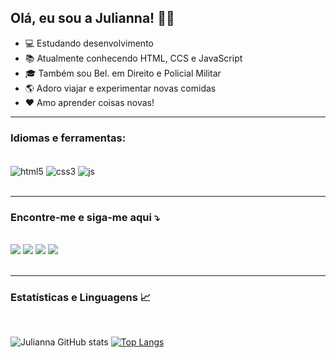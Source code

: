 ##  Olá, eu sou a Julianna! 🙋‍♀️

- 💻 Estudando desenvolvimento
- 📚 Atualmente conhecendo HTML, CCS e JavaScript
- 🎓 Também sou Bel. em Direito e Policial Militar
- 🌎 Adoro viajar e experimentar novas comidas
- ❤️ Amo aprender coisas novas! <br/>
<hr>

###  Idiomas e ferramentas:

<div style="display: inline_block"><br/>
    <img align="center" alt="html5" src="https://img.shields.io/badge/HTML5-E34F26?style=for-the-badge&logo=html5&logoColor=white" />
    <img align="center" alt="css3" src="https://img.shields.io/badge/CSS3-1572B6?style=for-the-badge&logo=css3&logoColor=white" />
    <img align="center" alt="js" src="https://img.shields.io/badge/JavaScript-F7DF1E?style=for-the-badge&logo=javascript&logoColor=black" />
</div><br/>
<hr>

###   Encontre-me e siga-me aqui ⤵️

<div style="display: inline_block"><br/>
  <a href="mailto:jlnnalencar@alu.ufc.br" alt="Gmail">
  <img src="https://img.shields.io/badge/Gmail-D14836?style=for-the-badge&logo=gmail&logoColor=white" /></a>
  <a href="https://api.whatsapp.com/send?phone=5585999743276&" alt="WhatsApp">
  <img src="https://img.shields.io/badge/WhatsApp-25D366?style=for-the-badge&logo=whatsapp&logoColor=white"/></a>
  <a href="https://www.linkedin.com/in/juliannalencar/" alt="Linkedin">
  <img src="https://img.shields.io/badge/LinkedIn-0077B5?style=for-the-badge&logo=linkedin&logoColor=white)" /></a>
  <a href="https://www.instagram.com/juliannalencar/" alt="Instagram">
  <img src="https://img.shields.io/badge/Instagram-E4405F?style=for-the-badge&logo=instagram&logoColor=white"/></a>
</div><br/>
<hr>

### Estatísticas e Linguagens 📈

<div style="display: inline_block"><br/>

![Julianna GitHub stats](https://github-readme-stats.vercel.app/api?username=juliannalencar&show_icons=true&theme=dark)
[![Top Langs](https://github-readme-stats.vercel.app/api/top-langs/?username=juliannalencar&layout=compact)](https://github.com/juliannalencar/github-readme-stats)
</div><br/>